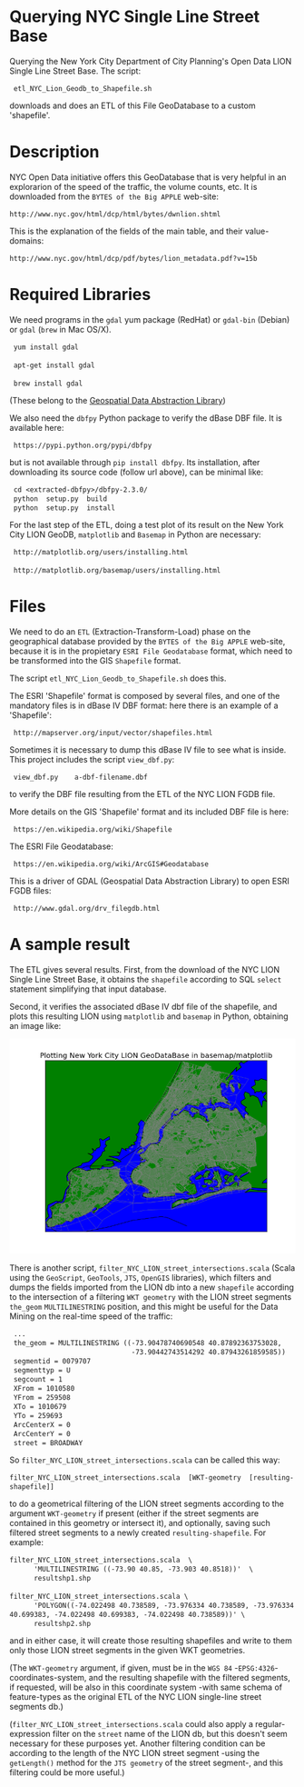# Querying NYC Single Line Street Base

Querying the New York City Department of City Planning's Open Data LION
Single Line Street Base. The script:

     etl_NYC_Lion_Geodb_to_Shapefile.sh

downloads and does an ETL of this File GeoDatabase to a custom 'shapefile'.

# Description

NYC Open Data initiative offers this GeoDatabase that is very helpful in
an explorarion of the speed of the traffic, the volume counts, etc. It is
downloaded from the `BYTES of the Big APPLE` web-site:

    http://www.nyc.gov/html/dcp/html/bytes/dwnlion.shtml

This is the explanation of the fields of the main table, and their
value-domains:

    http://www.nyc.gov/html/dcp/pdf/bytes/lion_metadata.pdf?v=15b

# Required Libraries

We need programs in the `gdal` yum package (RedHat) or `gdal-bin` (Debian)
or `gdal` (`brew` in Mac OS/X).

     yum install gdal
     
     apt-get install gdal
     
     brew install gdal

(These belong to the [Geospatial Data Abstraction Library](http://www.gdal.org/))

We also need the `dbfpy` Python package to verify the dBase DBF file. It
is available here:

     https://pypi.python.org/pypi/dbfpy

but is not available through `pip install dbfpy`. Its installation, after
downloading its source code (follow url above), can be minimal like:

     cd <extracted-dbfpy>/dbfpy-2.3.0/
     python  setup.py  build
     python  setup.py  install

For the last step of the ETL, doing a test plot of its result on the
New York City LION GeoDB, `matplotlib` and `Basemap` in Python are
necessary:

     http://matplotlib.org/users/installing.html

     http://matplotlib.org/basemap/users/installing.html

# Files

We need to do an `ETL` (Extraction-Transform-Load) phase on the geographical
database provided by the `BYTES of the Big APPLE` web-site, because it is in
the propietary `ESRI File Geodatabase` format, which need to be transformed
into the GIS `Shapefile` format.

The script `etl_NYC_Lion_Geodb_to_Shapefile.sh` does this.

The ESRI 'Shapefile' format is composed by several files, and one of the
mandatory files is in dBase IV DBF format: here there is an example of a
'Shapefile':

     http://mapserver.org/input/vector/shapefiles.html

Sometimes it is necessary to dump this dBase IV file to see what is inside.
This project includes the script `view_dbf.py`:

     view_dbf.py    a-dbf-filename.dbf

to verify the DBF file resulting from the ETL of the NYC LION FGDB file.

More details on the GIS 'Shapefile' format and its included DBF file is here:

     https://en.wikipedia.org/wiki/Shapefile

The ESRI File Geodatabase:

     https://en.wikipedia.org/wiki/ArcGIS#Geodatabase

This is a driver of GDAL (Geospatial Data Abstraction Library) to open ESRI
FGDB files:

     http://www.gdal.org/drv_filegdb.html

# A sample result

The ETL gives several results. First, from the download of the NYC LION
Single Line Street Base, it obtains the `shapefile` according to SQL
`select` statement simplifying that input database.

Second, it verifies the associated dBase IV dbf file of the shapefile,
and plots this resulting LION using `matplotlib` and `basemap` in Python,
obtaining an image like:

![sample New York City LION plot using matplotlib and basemap](/a_result_NYC_LION_matplotlib_basemap.png?raw=true "sample New York City LION plot using matplotlib and basemap")

There is another script, `filter_NYC_LION_street_intersections.scala`
(Scala using the `GeoScript`, `GeoTools`, `JTS`, `OpenGIS` libraries),
which filters and dumps the fields imported from the LION db into a
new `shapefile` according to the intersection of a filtering `WKT
geometry` with the LION street segments `the_geom` `MULTILINESTRING`
position, and this might be useful for the Data Mining on the
real-time speed of the traffic:

     ...
     the_geom = MULTILINESTRING ((-73.90478740690548 40.87892363753028,
                                  -73.90442743514292 40.87943261859585))
     segmentid = 0079707
     segmenttyp = U
     segcount = 1
     XFrom = 1010580
     YFrom = 259508
     XTo = 1010679
     YTo = 259693
     ArcCenterX = 0
     ArcCenterY = 0
     street = BROADWAY

So `filter_NYC_LION_street_intersections.scala` can be called this way:

    filter_NYC_LION_street_intersections.scala  [WKT-geometry  [resulting-shapefile]]

to do a geometrical filtering of the LION street segments according to
the argument `WKT-geometry` if present (either if the street segments are
contained in this geometry or intersect it), and optionally, saving such
filtered street segments to a newly created `resulting-shapefile`. For
example:

    filter_NYC_LION_street_intersections.scala  \
          'MULTILINESTRING ((-73.90 40.85, -73.903 40.8518))'  \
          resultshp1.shp

    filter_NYC_LION_street_intersections.scala \
          'POLYGON((-74.022498 40.738589, -73.976334 40.738589, -73.976334 40.699383, -74.022498 40.699383, -74.022498 40.738589))' \
          resultshp2.shp

and in either case, it will create those resulting shapefiles and write
to them only those LION street segments in the given WKT geometries.

(The `WKT-geometry` argument, if given, must be in the `WGS 84`
-`EPSG:4326`- coordinates-system, and the resulting shapefile with
the filtered segments, if requested, will be also in this coordinate
system -with same schema of feature-types as the original ETL of the
NYC LION single-line street segments db.)

(`filter_NYC_LION_street_intersections.scala` could also apply a
regular-expression filter on the `street` name of the LION db, but
this doesn't seem necessary for these purposes yet. Another filtering
condition can be according to the length of the NYC LION street segment
-using the `getLength()` method for the `JTS geometry` of the street
segment-, and this filtering could be more useful.)

